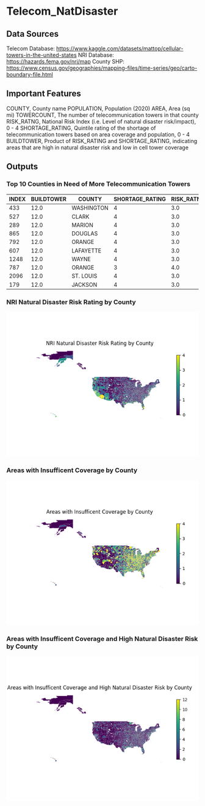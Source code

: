 # Telecom_NatDisaster

## Data Sources
Telecom Database: https://www.kaggle.com/datasets/mattop/cellular-towers-in-the-united-states
NRI Database: https://hazards.fema.gov/nri/map
County SHP: https://www.census.gov/geographies/mapping-files/time-series/geo/carto-boundary-file.html

## Important Features
COUNTY, County name
POPULATION, Population (2020)
AREA, Area (sq mi)
TOWERCOUNT, The number of telecommunication towers in that county
RISK_RATNG, National Risk Index (i.e. Level of natural disaster risk/impact), 0 - 4
SHORTAGE_RATING, Quintile rating of the shortage of telecommunication towers based on area coverage and population, 0 - 4
BUILDTOWER, Product of RISK_RATING and SHORTAGE_RATING, indicating areas that are high in natural disaster risk and low in cell tower coverage

## Outputs

### Top 10 Counties in Need of More Telecommunication Towers
| INDEX |      BUILDTOWER |     COUNTY |  SHORTAGE_RATING | RISK_RATNG|
|------|--------|------|-----|-----|
|433     |    12.0 | WASHINGTON       |         4       |  3.0|
|527    |     12.0 |      CLARK       |         4        | 3.0|
|289   |      12.0  |    MARION       |         4        | 3.0|
|865  |       12.0 |    DOUGLAS       |         4        | 3.0|
|792       |  12.0  |    ORANGE       |         4        | 3.0|
|607      |   12.0  | LAFAYETTE           |     4        | 3.0|
|1248    |    12.0  |     WAYNE          |      4        | 3.0|
|787       |  12.0  |    ORANGE         |       3        | 4.0|
|2096     |   12.0  | ST. LOUIS        |        4       |  3.0|
|179     |    12.0    | JACKSON       |         4         |3.0|

### NRI Natural Disaster Risk Rating by County
![NRI Natural Disaster Risk Rating by County](visualizations/RiskRating.png)

### Areas with Insufficent Coverage by County
![Areas with Insufficent Coverage by County](visualizations/CellTowerShortage.png)

### Areas with Insufficent Coverage and High Natural Disaster Risk by County
![Areas with Insufficent Coverage and High Natural Disaster Risk by County](visualizations/BUILDTOWERSHERE.png)